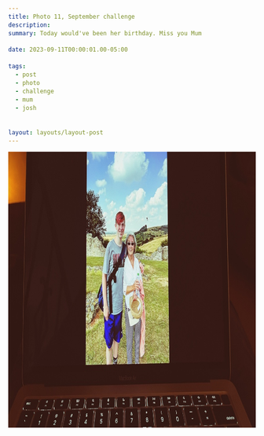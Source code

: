 ```yaml
---
title: Photo 11, September challenge
description:
summary: Today would've been her birthday. Miss you Mum

date: 2023-09-11T00:00:01.00-05:00

tags:
  - post
  - photo
  - challenge
  - mum
  - josh


layout: layouts/layout-post
---
```

<img width="1000" height="562" class="img-border" src="/img/2023-09-11-mum.jpeg" alt="Mum and Josh at Hadliegh Castle, 2018" />

